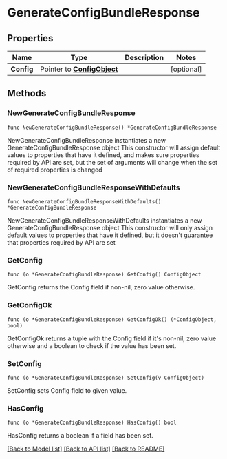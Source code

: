 # GenerateConfigBundleResponse

## Properties

Name | Type | Description | Notes
------------ | ------------- | ------------- | -------------
**Config** | Pointer to [**ConfigObject**](ConfigObject.md) |  | [optional] 

## Methods

### NewGenerateConfigBundleResponse

`func NewGenerateConfigBundleResponse() *GenerateConfigBundleResponse`

NewGenerateConfigBundleResponse instantiates a new GenerateConfigBundleResponse object
This constructor will assign default values to properties that have it defined,
and makes sure properties required by API are set, but the set of arguments
will change when the set of required properties is changed

### NewGenerateConfigBundleResponseWithDefaults

`func NewGenerateConfigBundleResponseWithDefaults() *GenerateConfigBundleResponse`

NewGenerateConfigBundleResponseWithDefaults instantiates a new GenerateConfigBundleResponse object
This constructor will only assign default values to properties that have it defined,
but it doesn't guarantee that properties required by API are set

### GetConfig

`func (o *GenerateConfigBundleResponse) GetConfig() ConfigObject`

GetConfig returns the Config field if non-nil, zero value otherwise.

### GetConfigOk

`func (o *GenerateConfigBundleResponse) GetConfigOk() (*ConfigObject, bool)`

GetConfigOk returns a tuple with the Config field if it's non-nil, zero value otherwise
and a boolean to check if the value has been set.

### SetConfig

`func (o *GenerateConfigBundleResponse) SetConfig(v ConfigObject)`

SetConfig sets Config field to given value.

### HasConfig

`func (o *GenerateConfigBundleResponse) HasConfig() bool`

HasConfig returns a boolean if a field has been set.


[[Back to Model list]](../README.md#documentation-for-models) [[Back to API list]](../README.md#documentation-for-api-endpoints) [[Back to README]](../README.md)


